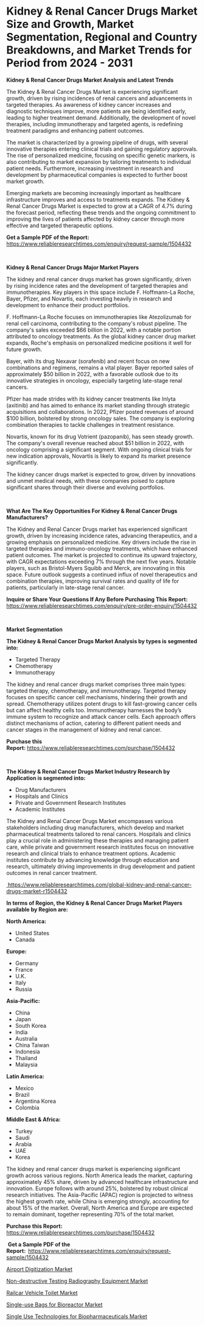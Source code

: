 <p><h1>Kidney & Renal Cancer Drugs Market Size and Growth, Market Segmentation, Regional and Country Breakdowns, and Market Trends for Period from 2024 -  2031</h1></p><p><strong>Kidney & Renal Cancer Drugs Market Analysis and Latest Trends</strong></p>
<p><p>The Kidney & Renal Cancer Drugs Market is experiencing significant growth, driven by rising incidences of renal cancers and advancements in targeted therapies. As awareness of kidney cancer increases and diagnostic techniques improve, more patients are being identified early, leading to higher treatment demand. Additionally, the development of novel therapies, including immunotherapy and targeted agents, is redefining treatment paradigms and enhancing patient outcomes.</p><p>The market is characterized by a growing pipeline of drugs, with several innovative therapies entering clinical trials and gaining regulatory approvals. The rise of personalized medicine, focusing on specific genetic markers, is also contributing to market expansion by tailoring treatments to individual patient needs. Furthermore, increasing investment in research and development by pharmaceutical companies is expected to further boost market growth.</p><p>Emerging markets are becoming increasingly important as healthcare infrastructure improves and access to treatments expands. The Kidney & Renal Cancer Drugs Market is expected to grow at a CAGR of 4.7% during the forecast period, reflecting these trends and the ongoing commitment to improving the lives of patients affected by kidney cancer through more effective and targeted therapeutic options.</p></p>
<p><strong>Get a Sample PDF of the Report:&nbsp;</strong> <a href="https://www.reliableresearchtimes.com/enquiry/request-sample/1504432?utm_campaign=1572&utm_medium=2&utm_source=Github&utm_content=ia&utm_term=12102024&utm_id=kidney-renal-cancer-drugs">https://www.reliableresearchtimes.com/enquiry/request-sample/1504432</a></p>
<p>&nbsp;</p>
<p><strong>Kidney & Renal Cancer Drugs Major Market Players</strong></p>
<p><p>The kidney and renal cancer drugs market has grown significantly, driven by rising incidence rates and the development of targeted therapies and immunotherapies. Key players in this space include F. Hoffmann-La Roche, Bayer, Pfizer, and Novartis, each investing heavily in research and development to enhance their product portfolios.</p><p>F. Hoffmann-La Roche focuses on immunotherapies like Atezolizumab for renal cell carcinoma, contributing to the company's robust pipeline. The company's sales exceeded $66 billion in 2022, with a notable portion attributed to oncology treatments. As the global kidney cancer drug market expands, Roche's emphasis on personalized medicine positions it well for future growth.</p><p>Bayer, with its drug Nexavar (sorafenib) and recent focus on new combinations and regimens, remains a vital player. Bayer reported sales of approximately $50 billion in 2022, with a favorable outlook due to its innovative strategies in oncology, especially targeting late-stage renal cancers.</p><p>Pfizer has made strides with its kidney cancer treatments like Inlyta (axitinib) and has aimed to enhance its market standing through strategic acquisitions and collaborations. In 2022, Pfizer posted revenues of around $100 billion, bolstered by strong oncology sales. The company is exploring combination therapies to tackle challenges in treatment resistance.</p><p>Novartis, known for its drug Votrient (pazopanib), has seen steady growth. The company's overall revenue reached about $51 billion in 2022, with oncology comprising a significant segment. With ongoing clinical trials for new indication approvals, Novartis is likely to expand its market presence significantly.</p><p>The kidney cancer drugs market is expected to grow, driven by innovations and unmet medical needs, with these companies poised to capture significant shares through their diverse and evolving portfolios.</p></p>
<p>&nbsp;</p>
<p><strong>What Are The Key Opportunities For Kidney & Renal Cancer Drugs Manufacturers?</strong></p>
<p><p>The Kidney and Renal Cancer Drugs market has experienced significant growth, driven by increasing incidence rates, advancing therapeutics, and a growing emphasis on personalized medicine. Key drivers include the rise in targeted therapies and immuno-oncology treatments, which have enhanced patient outcomes. The market is projected to continue its upward trajectory, with CAGR expectations exceeding 7% through the next five years. Notable players, such as Bristol-Myers Squibb and Merck, are innovating in this space. Future outlook suggests a continued influx of novel therapeutics and combination therapies, improving survival rates and quality of life for patients, particularly in late-stage renal cancer.</p></p>
<p><strong>Inquire or Share Your Questions If Any Before Purchasing This Report:</strong> <a href="https://www.reliableresearchtimes.com/enquiry/pre-order-enquiry/1504432?utm_campaign=1572&utm_medium=2&utm_source=Github&utm_content=ia&utm_term=12102024&utm_id=kidney-renal-cancer-drugs">https://www.reliableresearchtimes.com/enquiry/pre-order-enquiry/1504432</a></p>
<p>&nbsp;</p>
<p><strong>Market Segmentation</strong></p>
<p><strong>The Kidney & Renal Cancer Drugs Market Analysis by types is segmented into:</strong></p>
<p><ul><li>Targeted Therapy</li><li>Chemotherapy</li><li>Immunotherapy</li></ul></p>
<p><p>The kidney and renal cancer drugs market comprises three main types: targeted therapy, chemotherapy, and immunotherapy. Targeted therapy focuses on specific cancer cell mechanisms, hindering their growth and spread. Chemotherapy utilizes potent drugs to kill fast-growing cancer cells but can affect healthy cells too. Immunotherapy harnesses the body’s immune system to recognize and attack cancer cells. Each approach offers distinct mechanisms of action, catering to different patient needs and cancer stages in the management of kidney and renal cancer.</p></p>
<p><strong>Purchase this Report:&nbsp;</strong><a href="https://www.reliableresearchtimes.com/purchase/1504432?utm_campaign=1572&utm_medium=2&utm_source=Github&utm_content=ia&utm_term=12102024&utm_id=kidney-renal-cancer-drugs">https://www.reliableresearchtimes.com/purchase/1504432</a></p>
<p>&nbsp;</p>
<p><strong>The Kidney & Renal Cancer Drugs Market Industry Research by Application is segmented into:</strong></p>
<p><ul><li>Drug Manufacturers</li><li>Hospitals and Clinics</li><li>Private and Government Research Institutes</li><li>Academic Institutes</li></ul></p>
<p><p>The Kidney and Renal Cancer Drugs Market encompasses various stakeholders including drug manufacturers, which develop and market pharmaceutical treatments tailored to renal cancers. Hospitals and clinics play a crucial role in administering these therapies and managing patient care, while private and government research institutes focus on innovative research and clinical trials to enhance treatment options. Academic institutes contribute by advancing knowledge through education and research, ultimately driving improvements in drug development and patient outcomes in renal cancer treatment.</p></p>
<p><a href="https://www.reliableresearchtimes.com/global-kidney-and-renal-cancer-drugs-market-r1504432?utm_campaign=1572&utm_medium=2&utm_source=Github&utm_content=ia&utm_term=12102024&utm_id=kidney-renal-cancer-drugs">&nbsp;https://www.reliableresearchtimes.com/global-kidney-and-renal-cancer-drugs-market-r1504432</a></p>
<p><strong>In terms of Region, the Kidney & Renal Cancer Drugs Market Players available by Region are:</strong></p>
<p>
    <p> <strong> North America: </strong>
        <ul>
            <li>United States</li>
            <li>Canada</li>
        </ul>
        </p> 
    <p> <strong> Europe: </strong>
        <ul>
            <li>Germany</li>
            <li>France</li>
            <li>U.K.</li>
            <li>Italy</li>
            <li>Russia</li>
        </ul>
        </p> 
    <p> <strong> Asia-Pacific: </strong>
        <ul>
            <li>China</li>
            <li>Japan</li>
            <li>South Korea</li>
            <li>India</li>
            <li>Australia</li>
            <li>China Taiwan</li>
            <li>Indonesia</li>
            <li>Thailand</li>
            <li>Malaysia</li>
        </ul>
        </p> 
    <p> <strong> Latin America: </strong>
        <ul>
            <li>Mexico</li>
            <li>Brazil</li>
            <li>Argentina Korea</li>
            <li>Colombia</li>
        </ul>
        </p> 
    <p> <strong> Middle East & Africa: </strong>
        <ul>
            <li>Turkey</li>
            <li>Saudi</li>
            <li>Arabia</li>
            <li>UAE</li>
            <li>Korea</li>
        </ul>
    </p>
    </p>
<p><p>The kidney and renal cancer drugs market is experiencing significant growth across various regions. North America leads the market, capturing approximately 45% share, driven by advanced healthcare infrastructure and innovation. Europe follows with around 25%, bolstered by robust clinical research initiatives. The Asia-Pacific (APAC) region is projected to witness the highest growth rate, while China is emerging strongly, accounting for about 15% of the market. Overall, North America and Europe are expected to remain dominant, together representing 70% of the total market.</p></p>
<p><strong>Purchase this Report: </strong><a href="https://www.reliableresearchtimes.com/purchase/1504432?utm_campaign=1572&utm_medium=2&utm_source=Github&utm_content=ia&utm_term=12102024&utm_id=kidney-renal-cancer-drugs">https://www.reliableresearchtimes.com/purchase/1504432</a></p>
<p>&nbsp;<strong>Get a Sample PDF of the Report:&nbsp;&nbsp;</strong><a href="https://www.reliableresearchtimes.com/enquiry/request-sample/1504432?utm_campaign=1572&utm_medium=2&utm_source=Github&utm_content=ia&utm_term=12102024&utm_id=kidney-renal-cancer-drugs">https://www.reliableresearchtimes.com/enquiry/request-sample/1504432</a></p>
<p><strong></strong></p>
<p><p><a href="https://github.com/rozh43oreder/Market-Research-Report-List-1/blob/main/airport-digitization-market.md?utm_campaign=1572&utm_medium=2&utm_source=Github&utm_content=ia&utm_term=12102024&utm_id=kidney-renal-cancer-drugs">Airport Digitization Market</a></p><p><a href="https://www.linkedin.com/pulse/non-destructive-testing-radiography-equipment-landscape-product-xxhmf?utm_campaign=1572&utm_medium=2&utm_source=Github&utm_content=ia&utm_term=12102024&utm_id=kidney-renal-cancer-drugs">Non-destructive Testing Radiography Equipment Market</a></p><p><a href="https://www.linkedin.com/pulse/emerging-technologies-reshaping-railcar-vehicle-toilet-market-07lhf?utm_campaign=1572&utm_medium=2&utm_source=Github&utm_content=ia&utm_term=12102024&utm_id=kidney-renal-cancer-drugs">Railcar Vehicle Toilet Market</a></p><p><a href="https://www.linkedin.com/pulse/single-use-bags-bioreactor-market-maturity-analysis-cepke?utm_campaign=1572&utm_medium=2&utm_source=Github&utm_content=ia&utm_term=12102024&utm_id=kidney-renal-cancer-drugs">Single-use Bags for Bioreactor Market</a></p><p><a href="https://github.com/liz10hnbracht/Market-Research-Report-List-1/blob/main/single-use-technologies-for-biopharmaceuticals-market.md?utm_campaign=1572&utm_medium=2&utm_source=Github&utm_content=ia&utm_term=12102024&utm_id=kidney-renal-cancer-drugs">Single Use Technologies for Biopharmaceuticals Market</a></p></p>